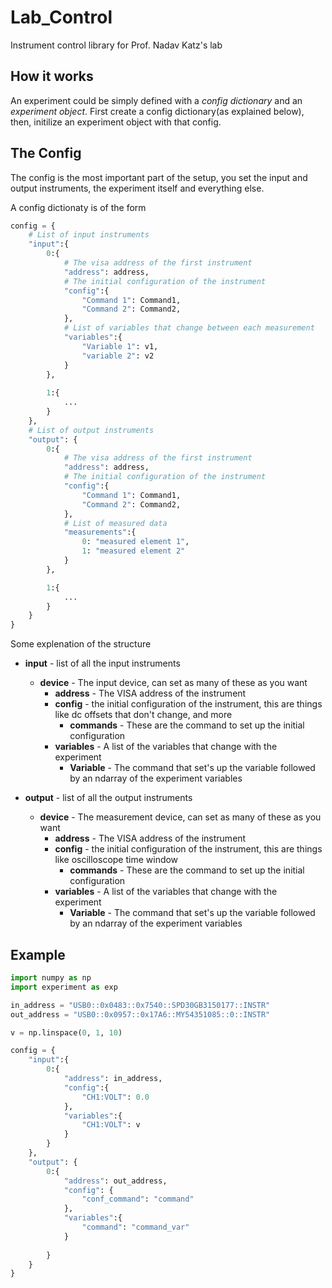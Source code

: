 # Lab_Control
Instrument control library for Prof. Nadav Katz's lab

How it works
----------
An experiment could be simply defined with a *config dictionary* and an *experiment object*.
First create a config dictionary(as explained below), then, initilize an experiment object with that config.

The Config
---------
The config is the most important part of the setup, you set the input and output instruments, the experiment itself and everything else.

A config dictionaty is of the form
```py
config = {
    # List of input instruments
    "input":{
        0:{
            # The visa address of the first instrument
            "address": address,
            # The initial configuration of the instrument
            "config":{
                "Command 1": Command1,
                "Command 2": Command2,
            },
            # List of variables that change between each measurement
            "variables":{
                "Variable 1": v1,
                "variable 2": v2    
            }
        },
        
        1:{
            ...
        }
    },
    # List of output instruments
    "output": {
        0:{
            # The visa address of the first instrument
            "address": address,
            # The initial configuration of the instrument
            "config":{
                "Command 1": Command1,
                "Command 2": Command2,
            },
            # List of measured data
            "measurements":{
                0: "measured element 1",
                1: "measured element 2"
            }
        },

        1:{
            ...
        }
    }
}
```

Some explenation of the structure

* **input** - list of all the input instruments
    * **device** - The input device, can set as many of these as you want
        * **address** - The VISA address of the instrument
        * **config** - the initial configuration of the instrument, this are things like dc offsets that don't change, and more
            * **commands** - These are the command to set up the initial configuration
        * **variables** - A list of the variables that change with the experiment
            * **Variable** - The command that set's up the variable followed by an ndarray of the experiment variables

* **output** - list of all the output instruments
    * **device** - The measurement device, can set as many of these as you want
        * **address** - The VISA address of the instrument
        * **config** - the initial configuration of the instrument, this are things like oscilloscope time window
            * **commands** - These are the command to set up the initial configuration
        * **variables** - A list of the variables that change with the experiment
            * **Variable** - The command that set's up the variable followed by an ndarray of the experiment variables


Example
-------
```py
import numpy as np
import experiment as exp

in_address = "USB0::0x0483::0x7540::SPD30GB3150177::INSTR"
out_address = "USB0::0x0957::0x17A6::MY54351085::0::INSTR"

v = np.linspace(0, 1, 10)

config = {
    "input":{
        0:{
            "address": in_address,
            "config":{
                "CH1:VOLT": 0.0
            },
            "variables":{
                "CH1:VOLT": v
            }
        }
    },
    "output": {
        0:{
            "address": out_address,
            "config": {
                "conf_command": "command"
            },
            "variables":{
                "command": "command_var"
            }
 
        }
    }
}

```
<!-- TODO: Change output in config>